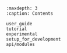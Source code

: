 ```{include} ../../README.md
```

```{toctree}
:maxdepth: 3
:caption: Contents

user_guide
tutorial
experimental
setup_for_development
api/modules
```
